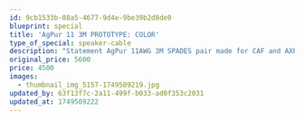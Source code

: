 ```yaml
---
id: 9cb1533b-08a5-4677-9d4e-9be39b2d8de0
blueprint: special
title: 'AgPur 11 3M PROTOTYPE: COLOR'
type_of_special: speaker-cable
description: "Statement AgPur 11AWG 3M SPADES pair made for CAF and AXPONA last year. Prototype one-off in that it's all gray instead of Black/Blue TechFlex chosen for production."
original_price: 5600
price: 4500
images:
  - thumbnail_img_5157-1749509219.jpg
updated_by: 63f13f7c-2a11-499f-b033-ad0f353c2031
updated_at: 1749509222
---
```

